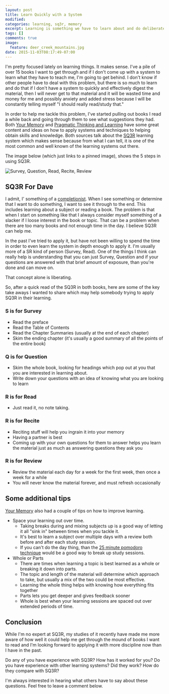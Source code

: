 ```yaml
---
layout: post
title: Learn Quickly with a System
modified:
categories: learning, sq3r, memory
excerpt: Learning is something we have to learn about and do deliberately.
tags: []
comments: true
image:
  feature: deer_creek_mountains.jpg
date: 2015-11-03T08:17:49-07:00
---
```


I'm pretty focused lately on learning things. It makes sense. I've a pile of over 15 books I want to get through and if I don't come up with a system to learn what they have to teach me, I'm going to get behind. I don't know if other people have to deal with this problem, but there is so much to learn and do that if I don't have a system to quickly and effectively digest the material, then I will never get to that material and it will be wasted time and money for me and possibly anxiety and added stress because I will be constantly telling myself "I should really read/study that."

In order to help me tackle this problem, I've started pulling out books I read a while back and going through them to see what suggestions they had. Both [Your Memory][memory] and [Pragmatic Thinking and Learning][learning] have some great content and ideas on how to apply systems and techniques to helping obtain skills and knowledge. Both sources talk about the [SQ3R][sq3r] learning system which makes sense because from what I can tell, it is one of the most common and well known of the learning systems out there.

The image below (which just links to a pinned image), shows the 5 steps in using SQ3R.

![Survey, Question, Read, Recite, Review][sq3r_image]

## SQ3R For Dave

I admit, I' something of a [completionist][completionist]. When I see something or determine that I want to do something, I want to see it through to the end. This includes learning about a subject or reading a book. The problem is that when I start on something like that I always consider myself something of a slacker if I loose interest in the book or topic. That can be a problem when there are too many books and not enough time in the day. I believe SQ3R can help me.

In the past I've tried to apply it, but have not been willing to spend the time in order to even learn the system in depth enough to apply it. I'm usually more of a SR kind of person (Survey, Read). One of the things I think can really help is understanding that you can just Survey, Question and if your questions are answered with that brief amount of exposure, than you're done and can move on.

That concept alone is liberating.

So, after a quick read of the SQ3R in both books, here are some of the key take aways I wanted to share which may help somebody trying to apply SQ3R in their learning.

### S is for Survey

- Read the preface
- Read the Table of Contents
- Read the Chapter Summaries (usually at the end of each chapter)
- Skim the ending chapter (it's usually a good summary of all the points of the entire book)

### Q is for Question

- Skim the whole book, looking for headings which pop out at you that you are interested in learning about.
- Write down your questions with an idea of knowing what you are looking to learn

### R is for Read

- Just read it, no note taking.

### R is for Recite

- Reciting stuff will help you ingrain it into your memory
- Having a partner is best
- Coming up with your own questions for them to answer helps you learn the material just as much as answering questions they ask you

### R is for Review

- Review the material each day for a week for the first week, then once a week for a while
- You will never know the material forever, and must refresh occasionally

## Some additional tips

[Your Memory][memory] also had a couple of tips on how to improve learning.

- Space your learning out over time.
  - Taking breaks during and mixing subjects up is a good way of letting it all "sink in" between times when you tackle it.
  - It's best to learn a subject over multiple days with a review both before and after each study session.
  - If you can't do the day thing, than the [25 minute pomodoro technique][pomodoro] would be a good way to break up study sessions.
- Whole or Parts
  - There are times when learning a topic is best learned as a whole or breaking it down into parts.
  - The topic and length of the material will determine which approach to take, but usually a mix of the two could be most effective.
  - Learning the whole thing helps with knowing how everything fits together
  - Parts lets you get deeper and gives feedback sooner
  - Whole is best when your learning sessions are spaced out over extended periods of time.

## Conclusion

While I'm no expert at SQ3R, my studies of it recently have made me more aware of how well it could help me get through the mound of books I want to read and I'm looking forward to applying it with more discipline now than I have in the past.

Do any of you have experience with SQ3R? How has it worked for you? Do you have experience with other learning systems? Did they work? How do they compare with SQ3R?

I'm always interested in hearing what others have to say about these questions. Feel free to leave a comment below.


[memory]: http://www.amazon.com/dp/1569246297/?tag=digitalbias-20
[learning]: http://www.amazon.com/dp/1934356050/?tag=digitalbias-20
[sq3r]: https://www.google.com/search?q=SQ3R
[sq3r_image]: https://s-media-cache-ak0.pinimg.com/736x/6e/a4/1c/6ea41c81ab4860cbfa7b6c93a3c4ff17.jpg
[completionist]: http://dictionary.reference.com/browse/completionist
[pomodoro]: https://en.wikipedia.org/wiki/Pomodoro_Technique
